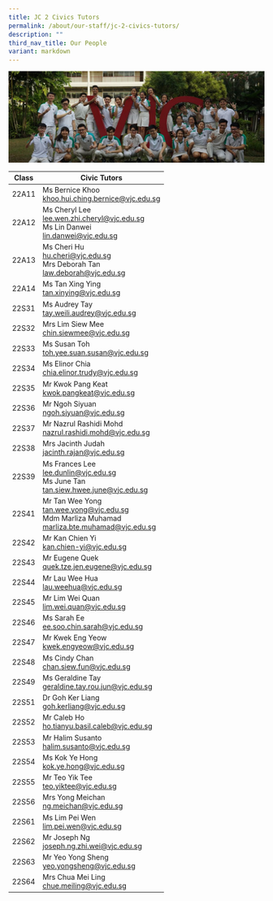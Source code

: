 ```yaml
---
title: JC 2 Civics Tutors
permalink: /about/our-staff/jc-2-civics-tutors/
description: ""
third_nav_title: Our People
variant: markdown
---
```

![](/images/JC-1-Civics-Tutors-banner-1024x365.jpg)

| Class | Civic Tutors | 
| -------- | -------- | 
|22A11|	Ms Bernice Khoo<br>[khoo.hui.ching.bernice@vjc.edu.sg](mailto:khoo.hui.ching.bernice@vjc.edu.sg)|
|22A12|	Ms Cheryl Lee<br>[lee.wen.zhi.cheryl@vjc.edu.sg](mailto:lee.wen.zhi.cheryl@vjc.edu.sg)<br>Ms Lin Danwei<br>[lin.danwei@vjc.edu.sg](mailto:lin.danwei@vjc.edu.sg)|
|22A13|	Ms Cheri Hu<br>[hu.cheri@vjc.edu.sg](mailto:hu.cheri@vjc.edu.sg)<br>Mrs Deborah Tan<br>[law.deborah@vjc.edu.sg](mailto:law.deborah@vjc.edu.sg)|
|22A14|	Ms Tan Xing Ying<br>[tan.xinying@vjc.edu.sg](mailto:tan.xinying@vjc.edu.sg)|
|22S31|	Ms Audrey Tay<br>[tay.weili.audrey@vjc.edu.sg](mailto:tay.weili.audrey@vjc.edu.sg)|
|22S32|	Mrs Lim Siew Mee<br>[chin.siewmee@vjc.edu.sg](mailto:chin.siewmee@vjc.edu.sg)|
|22S33|	Ms Susan Toh<br>[toh.yee.suan.susan@vjc.edu.sg](mailto:toh.yee.suan.susan@vjc.edu.sg)|
|22S34|	Ms Elinor Chia<br>[chia.elinor.trudy@vjc.edu.sg](mailto:chia.elinor.trudy@vjc.edu.sg)|
|22S35|	Mr Kwok Pang Keat<br>[kwok.pangkeat@vjc.edu.sg](mailto:kwok.pangkeat@vjc.edu.sg)|
|22S36|	Mr Ngoh Siyuan<br>[ngoh.siyuan@vjc.edu.sg](mailto:ngoh.siyuan@vjc.edu.sg)|
|22S37|	Mr Nazrul Rashidi Mohd<br>[nazrul.rashidi.mohd@vjc.edu.sg](mailto:nazrul.rashidi.mohd@vjc.edu.sg)|
|22S38|	Mrs Jacinth Judah<br>[jacinth.rajan@vjc.edu.sg](mailto:jacinth.rajan@vjc.edu.sg)|
|22S39|	Ms Frances Lee<br>[lee.dunlin@vjc.edu.sg](mailto:lee.dunlin@vjc.edu.sg)<br>Ms June Tan<br>[tan.siew.hwee.june@vjc.edu.sg](mailto:tan.siew.hwee.june@vjc.edu.sg)
|22S41|	Mr Tan Wee Yong<br>[tan.wee.yong@vjc.edu.sg](mailto:tan.wee.yong@vjc.edu.sg)<br>Mdm Marliza Muhamad<br>[marliza.bte.muhamad@vjc.edu.sg](mailto:arliza.bte.muhamad@vjc.edu.sg)|
|22S42|	Mr Kan Chien Yi<br>[kan.chien-yi@vjc.edu.sg](mailto:kan.chien-yi@vjc.edu.sg)|
|22S43|	Mr Eugene Quek<br>[quek.tze.jen.eugene@vjc.edu.sg](mailto:quek.tze.jen.eugene@vjc.edu.sg)|
|22S44|	Mr Lau Wee Hua<br>[lau.weehua@vjc.edu.sg](mailto:lau.weehua@vjc.edu.sg)|
|22S45|	Mr Lim Wei Quan<br>[lim.wei.quan@vjc.edu.sg](mailto:lim.wei.quan@vjc.edu.sg)|
|22S46|	Ms Sarah Ee<br>[ee.soo.chin.sarah@vjc.edu.sg](mailto:ee.soo.chin.sarah@vjc.edu.sg)|
|22S47|	Mr Kwek Eng Yeow<br>[kwek.engyeow@vjc.edu.sg](mailto:kwek.engyeow@vjc.edu.s)|
|22S48|	Ms Cindy Chan<br>[chan.siew.fun@vjc.edu.sg](mailto:chan.siew.fun@vjc.edu.sg)|
|22S49|	Ms Geraldine Tay<br>[geraldine.tay.rou.jun@vjc.edu.sg](mailto:geraldine.tay.rou.jun@vjc.edu.sg)|
|22S51|	Dr Goh Ker Liang<br>[goh.kerliang@vjc.edu.sg](mailto:goh.kerliang@vjc.edu.sg)|
|22S52|	Mr Caleb Ho<br>[ho.tianyu.basil.caleb@vjc.edu.sg](mailto:ho.tianyu.basil.caleb@vjc.edu.sg)|
|22S53|	Mr Halim Susanto<br>[halim.susanto@vjc.edu.sg](mailto:halim.susanto@vjc.edu.sg)|
|22S54|	Ms Kok Ye Hong<br>[kok.ye.hong@vjc.edu.sg](mailto:kok.ye.hong@vjc.edu.sg)|
|22S55|	Mr Teo Yik Tee<br>[teo.yiktee@vjc.edu.sg](mailto:teo.yiktee@vjc.edu.sg)|
|22S56|	Mrs Yong Meichan<br>[ng.meichan@vjc.edu.sg](mailto:ng.meichan@vjc.edu.sg)|
|22S61|	Ms Lim Pei Wen<br>[lim.pei.wen@vjc.edu.sg](mailto:lim.pei.wen@vjc.edu.sg)|
|22S62|	Mr Joseph Ng<br>[joseph.ng.zhi.wei@vjc.edu.sg](mailto:joseph.ng.zhi.wei@vjc.edu.sg)|
|22S63|	Mr Yeo Yong Sheng<br>[yeo.yongsheng@vjc.edu.sg](mailto:yeo.yongsheng@vjc.edu.sg)|
|22S64|	Mrs Chua Mei Ling<br>[chue.meiling@vjc.edu.sg](mailto:chue.meiling@vjc.edu.sg)|